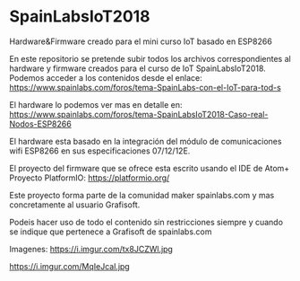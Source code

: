 # SpainLabsIoT2018
Hardware&Firmware creado para el mini curso IoT basado en ESP8266

En este repositorio se pretende subir todos los archivos correspondientes al hardware y firmware creados para el 
curso de IoT SpainLabsIoT2018. Podemos acceder a los contenidos desde el enlace: https://www.spainlabs.com/foros/tema-SpainLabs-con-el-IoT-para-tod-s

El hardware lo podemos ver mas en detalle en: https://www.spainlabs.com/foros/tema-SpainLabsIoT2018-Caso-real-Nodos-ESP8266

El hardware esta basado en la integración del módulo de comunicaciones wifi ESP8266 en sus especificaciones 07/12/12E.

El proyecto del firmware que se ofrece esta escrito usando el IDE de Atom+ Proyecto PlatformIO: https://platformio.org/

Este proyecto forma parte de la comunidad maker spainlabs.com y mas concretamente al usuario Grafisoft.

Podeis hacer uso de todo el contenido sin restricciones siempre y cuando se indique que pertenece a Grafisoft de spainlabs.com

Imagenes:
https://i.imgur.com/tx8JCZWl.jpg

https://i.imgur.com/MqIeJcal.jpg
